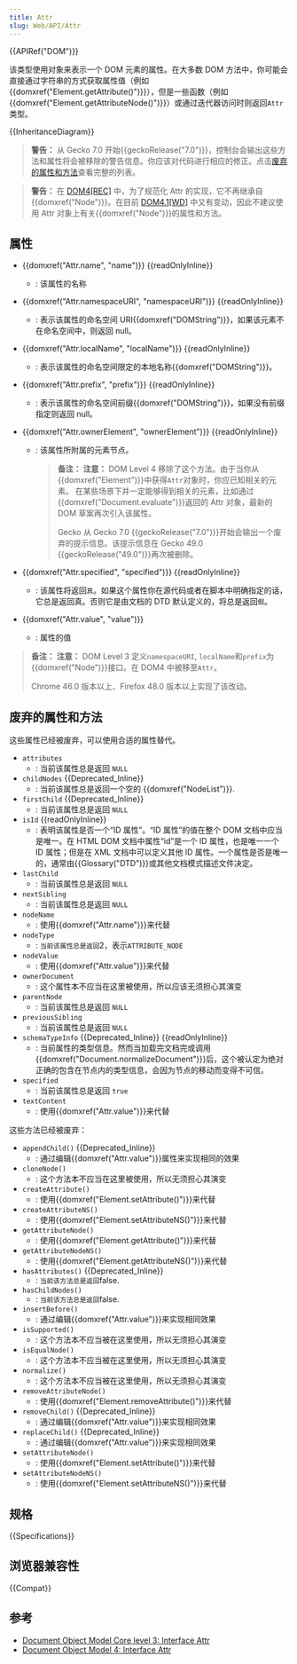 ```yaml
---
title: Attr
slug: Web/API/Attr
---
```


{{APIRef("DOM")}}

该类型使用对象来表示一个 DOM 元素的属性。在大多数 DOM 方法中，你可能会直接通过字符串的方式获取属性值（例如{{domxref("Element.getAttribute()")}}），但是一些函数（例如{{domxref("Element.getAttributeNode()")}}）或通过迭代器访问时则返回`Attr`类型。

{{InheritanceDiagram}}

> **警告：** 从 Gecko 7.0 开始{{geckoRelease("7.0")}}，控制台会输出这些方法和属性将会被移除的警告信息。你应该对代码进行相应的修正。点击[废弃的属性和方法](#废弃的属性和方法)查看完整的列表。

> **警告：** 在 [DOM4\[REC\]](https://www.w3.org/standards/history/dom) 中，为了规范化 Attr 的实现，它不再继承自{{domxref("Node")}}。在目前 [DOM4.1\[WD\]](https://www.w3.org/standards/history/dom41) 中又有变动，因此不建议使用 Attr 对象上有关{{domxref("Node")}}的属性和方法。

## 属性

- {{domxref("Attr.name", "name")}} {{readOnlyInline}}
  - : 该属性的名称
- {{domxref("Attr.namespaceURI", "namespaceURI")}} {{readOnlyInline}}
  - : 表示该属性的命名空间 URI{{domxref("DOMString")}}，如果该元素不在命名空间中，则返回 null。
- {{domxref("Attr.localName", "localName")}} {{readOnlyInline}}
  - : 表示该属性的命名空间限定的本地名称{{domxref("DOMString")}}。
- {{domxref("Attr.prefix", "prefix")}} {{readOnlyInline}}
  - : 表示该属性的命名空间前缀{{domxref("DOMString")}}，如果没有前缀指定则返回 null。
- {{domxref("Attr.ownerElement", "ownerElement")}} {{readOnlyInline}}

  - : 该属性所附属的元素节点。

    > **备注：** **注意：** DOM Level 4 移除了这个方法。由于当你从{{domxref("Element")}}中获得`Attr`对象时，你应已知相关的元素。
    > 在某些场景下并一定能够得到相关的元素，比如通过{{domxref("Document.evaluate")}}返回的 Attr 对象，最新的 DOM 草案再次引入该属性。
    >
    > Gecko 从 Gecko 7.0 {{geckoRelease("7.0")}}开始会输出一个废弃的提示信息。该提示信息在 Gecko 49.0 {{geckoRelease("49.0")}}再次被删除。

- {{domxref("Attr.specified", "specified")}} {{readOnlyInline}}
  - : 该属性将返回`真`。如果这个属性你在源代码或者在脚本中明确指定的话，它总是返回真。否则它是由文档的 DTD 默认定义的，将总是返回`假`。
- {{domxref("Attr.value", "value")}}
  - : 属性的值

> **备注：** **注意：** DOM Level 3 定义`namespaceURI`, `localName`和`prefix`为{{domxref("Node")}}接口。在 DOM4 中被移至`Attr`。
>
> Chrome 46.0 版本以上、Firefox 48.0 版本以上实现了该改动。

## 废弃的属性和方法

这些属性已经被废弃，可以使用合适的属性替代。

- `attributes`
  - : 当前该属性总是返回 `NULL`
- `childNodes` {{Deprecated_Inline}}
  - : 当前该属性总是返回一个空的 {{domxref("NodeList")}}.
- `firstChild` {{Deprecated_Inline}}
  - : 当前该属性总是返回 `NULL`
- `isId` {{readOnlyInline}}
  - : 表明该属性是否一个“ID 属性”。“ID 属性”的值在整个 DOM 文档中应当是唯一。在 HTML DOM 文档中属性“id”是一个 ID 属性，也是唯一一个 ID 属性；但是在 XML 文档中可以定义其他 ID 属性。一个属性是否是唯一的，通常由{{Glossary("DTD")}}或其他文档模式描述文件决定。
- `lastChild`
  - : 当前该属性总是返回 `NULL`
- `nextSibling`
  - : 当前该属性总是返回 `NULL`
- `nodeName`
  - : 使用{{domxref("Attr.name")}}来代替
- `nodeType`
  - : `当前该属性总是返回`2，表示`ATTRIBUTE_NODE`
- `nodeValue`
  - : 使用{{domxref("Attr.value")}}来代替
- `ownerDocument`
  - : 这个属性本不应当在这里被使用，所以应该无须担心其演变
- `parentNode`
  - : 当前该属性总是返回 `NULL`
- `previousSibling`
  - : 当前该属性总是返回 `NULL`
- `schemaTypeInfo` {{Deprecated_Inline}} {{readOnlyInline}}
  - : 当前属性的类型信息。然而当加载完文档完或调用{{domxref("Document.normalizeDocument")}}后，这个被认定为绝对正确的包含在节点内的类型信息，会因为节点的移动而变得不可信。
- `specified`
  - : 当前该属性总是返回 `true`
- `textContent`
  - : 使用{{domxref("Attr.value")}}来代替

这些方法已经被废弃：

- `appendChild()` {{Deprecated_Inline}}
  - : 通过编辑{{domxref("Attr.value")}}属性来实现相同的效果
- `cloneNode()`
  - : 这个方法本不应当在这里被使用，所以无须担心其演变
- `createAttribute()`
  - : 使用{{domxref("Element.setAttribute()")}}来代替
- `createAttributeNS()`
  - : 使用{{domxref("Element.setAttributeNS()")}}来代替
- `getAttributeNode()`
  - : 使用{{domxref("Element.getAttribute()")}}来代替
- `getAttributeNodeNS()`
  - : 使用{{domxref("Element.getAttributeNS()")}}来代替
- `hasAttributes()` {{Deprecated_Inline}}
  - : `当前该方法总是返回`false.
- `hasChildNodes()`
  - : `当前该方法总是返回`false.
- `insertBefore()`
  - : 通过编辑{{domxref("Attr.value")}}来实现相同效果
- `isSupported()`
  - : 这个方法本不应当被在这里使用，所以无须担心其演变
- `isEqualNode()`
  - : 这个方法本不应当被在这里使用，所以无须担心其演变
- `normalize()`
  - : 这个方法本不应当被在这里使用，所以无须担心其演变
- `removeAttributeNode()`
  - : 使用{{domxref("Element.removeAttribute()")}}来代替
- `removeChild()` {{Deprecated_Inline}}
  - : 通过编辑{{domxref("Attr.value")}}来实现相同效果
- `replaceChild()` {{Deprecated_Inline}}
  - : 通过编辑{{domxref("Attr.value")}}来实现相同效果
- `setAttributeNode()`
  - : 使用{{domxref("Element.setAttribute()")}}来代替
- `setAttributeNodeNS()`
  - : 使用{{domxref("Element.setAttributeNS()")}}来代替

## 规格

{{Specifications}}

## 浏览器兼容性

{{Compat}}

## 参考

- [Document Object Model Core level 3: Interface Attr](http://www.w3.org/TR/DOM-Level-3-Core/core.html#ID-637646024)
- [Document Object Model 4: Interface Attr](http://www.w3.org/TR/dom/#interface-attr)
